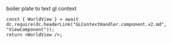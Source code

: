 

boiler plate to text gl context

```datacorejsx
const { WorldView } = await dc.require(dc.headerLink("GLContextHandler.component.v2.md", "ViewComponent"));
return <WorldView />;

```
